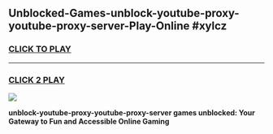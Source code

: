 
## Unblocked-Games-unblock-youtube-proxy-youtube-proxy-server-Play-Online #xylcz
<h3>
<a href="https://news.freeplayer.one?title=unblock-youtube-proxy-youtube-proxy-server&ref=3">CLICK TO PLAY</a></h3>
<hr>

<h3>
<a href="https://news.freeplayer.one?title=unblock-youtube-proxy-youtube-proxy-server&ref=3">CLICK 2 PLAY</a>
  
</h3>

<a href="https://news.freeplayer.one?title=unblock-youtube-proxy-youtube-proxy-server&ref=3"><img src="https://clearcache.store/games.png"></a>


**unblock-youtube-proxy-youtube-proxy-server games unblocked: Your Gateway to Fun and Accessible Online Gaming**
